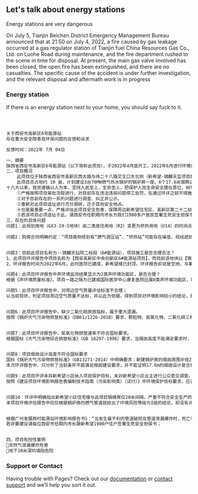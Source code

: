 ## Let's talk about energy stations

Energy stations are very dangerous

On July 5, Tianjin Beichen District Emergency Management Bureau announced that at 21:50 on July 4, 2022, a fire caused by gas leakage occurred at a gas regulator station of Tianjin fuel China Resources Gas Co., Ltd. on Luohe Road during maintenance, and the fire department rushed to the scene in time for disposal. At present, the main gas valve involved has been closed, the open fire has been extinguished, and there are no casualties. The specific cause of the accident is under further investigation, and the relevant disposal and aftermath work is in progress

### Energy station

If there is an energy station next to your home, you should say fuck to it.

```markdown



关于西安市高新区6号能源站
存在重大安全隐患及环保问题的反馈和诉求

反馈时间：2022年 7月 04日

一、摘要
陕西省西安市高新区6号能源站（以下简称此项目），于2022年4月底开工，2022年6月进行环境评审，2022年6月28日至7月4日公示环境评审批复文件，征求听证意见。此项目在未办理完成相关审批手续时，私自开工，未批先建，违法违规。因此请求主管公共基础建设的政府职能部门展开核查、停工并处罚、公平公正地对此项目的选址可行性问题进行调研，对目前存在的一切不合理问题予以纠正并公示。      
二、项目概况        
 	此项目位于陕西省西安市高新区西太路与纬二十八路交叉口东北侧（新希望·锦麟天玺项目西南角），北侧距离新希望锦麟天玺小区的4号楼不足12米，距离新希望锦麟天玺小区的3号楼20米，，南侧距离西安国际医学中心康复楼不足40米  ，西侧距离国际会议中心178米。      
    此项目总占地约 10 亩，计划建设3台70MW燃气热水锅炉的锅炉房一座、6个17.6米烟筒以及配套供冷系统，并规划修建燃气调压站等辅助工程。
十八大以来，我党遵循以人为本，坚持人民至上，生命至上，把保护人民生命安全摆在首位，树牢安全发展理念，坚持安全第一预防为主、综合治理的方针，从源头上防范化解重大安全风险，保证本质安全。因此，对此项目存在的若干不合法、不合规、不合理问题，环评报告中多处距离数据与实际不符，存在多处遗漏，自相矛盾，该环评报告不严谨，不足以采信（下文将具体说明），我们提出如下诉求：
    ①严格按照项目审批流程进行，对目前存在违法违规问题停工处罚，在通过环评之前不得施工；
    ②对于目前存在的一系列问题进行调查、纠正并公示。
    ③重新对此项目选址进行充分调研，迁于其他安全地点。
    ④也是最重要一点，严格评估此项目安全危害，保障周边新希望住宅区、高新区第二十二幼儿园、高新区第二十一小学、西安国际医学中心、会议中心、地铁换乘站人民群众生命财产安全；
    ⑤若该项目必须选址于此，请西安市任职期内市长为我们1900多户居民签署生死安全担保书。
三、存在的具体问题
问题1：此规划用地（GX3-19-5地块）由二类居住用地（R2）变更为供热用地（U14）的时间点滞后于开发商宣传和销售，是否欺骗消费者，在消费者购房之后修改土地性质？
    
问题2：购房合同明确约定：“项目南侧规划有“燃气调压站”、“供热站”可能存在噪音、视线遮挡等影响，购房合同明确约定此项目距离约0.05km”，但事实上供热站变成了能源站（包含供热和供冷功能），且此项目与小区的实际测量距离为12米。


问题3：目前此项目名称为--锦麟天钻院二标段（6#能源站），项目施工是否合理合法？
1、此项目环评报告中项目名称为【西安高新区中央创新区6#能源站项目】，而目前该地块以【锦麟天钻院二标段（6#能源站）】为名展开施工；
2、环评报告时间为2022年6月，此时医院已建成，新希望楼已封顶，环评报告却说是空地，与事实严重不符

问题4：此项目环评报告中声环境监测结果显示为2类声环境功能区，是否合理？
根据《声环境质量标准》，项目一路之隔为已建成国际医学中心康复医院应属0类声环境功能区，项目一墙之隔北侧为已建成1970户住宅区新希望小区应属1类声环境功能区。此次环评将国际医学中心康复医院认定为2类声功能区，项目运营期间其噪音预测值为56.6dB，超过了噪音保护标准。且此项目并未考虑保护此项目最为临近的新希望小区（12米）以及周围正在建设的其他居民住宅区，属于重大遗漏。

问题5：此项目环评报告中，对周边空气质量评估标准不合理；
以当前现状，判定项目周边空气质量不达标，并以此为依据，得到项目对环境影响较小的结论，是不合理的。高新三期目前正值建设期，周边全都是工地，不可避免的存在粉尘，PM2.5 PM10指标较正常情况有所上升，不能以此作为依据。


问题6：此项目环评报告中，缺少二氧化硫排放指标，属于重大遗漏。
按照《锅炉大气污染物排放标准》（DB61/1226-2018）要求，颗粒物、氮氧化物、二氧化硫三种污染物都必须达标。即使按照图三所说二氧化硫含量为0，环评报告应提供脱硫天然气的技术指标，以及检测证明。


问题7：此项目环评报告中，氮氧化物排放速率不符合国标要求。
根据国标《大气污染物综合排放标准》（GB 16297-1996）要求，当烟囱高度不能满足要求时，排放速率应该严格按照标准值50%执行。本项目的氮氧化物排放速率不满足要求，需要重新评估项目可行性。


问题8：项目烟囱设计高度不符合国标要求
国标《锅炉大气污染物排放标准》（GB13271-2014）中明确要求：新建锅炉房的烟囱周围半径200m范围内有建筑物时，其烟囱高度应高出建筑物3m以上。
本次环评报告中，只分析了当前条件不能满足烟囱建设要求，并不能证明17.6m的烟囱设计是合理的。如果烟囱设计高度无法满足要求，那么按规需要重新选址建设。此处有提及6号能源站锅炉房距离新希望建筑物20米，与环评文件前后描述不一致。

问题9：此项目环评未将新希望小区纳入项目保护目标，未对新希望小区业主进行公众意见调查。
按照《建设项目环境影响报告表编制技术指南（污染影响类）（试行）》中环境保护目标要求，应该包括500米范围内的环境保护目标。该项目环境评估报告居然没有包括距该项目不到20米的新希望锦麟天玺小区，属于重大遗漏，也是对项目周边群众极大的不尊重。


问题10：环评中明确指出新希望小区住宅楼与此项目锅楼房仅20米间隔，严重不符合安全生产的法律规定。
本项目环境评估报告中仅仅根据锅炉房的燃气管道就给出了环境风险等级为I级的结论，却没有评估锅炉本身的危险性。并且，作为该项目的辅助工程，项目东侧的燃气调压站（待建）同样具有极大的危险性，居然也没有在本项目的环境评估报告中有任何评估。如此儿戏的环境风险评估，对周边数万居民生命财产安全的极为不负责任。我们要求不仅仅按照燃气管道，而要将按照燃气锅炉、燃气调压站等设备一同考虑在内，按照最坏的情况重新进行风险评估，给审批机关、给广大人民群众一个真实的数据呈现，严格杜绝弄虚作假，隐报瞒报。


根据广州发展西村能源站环境影响报告书》：“当发生最不利的管道破损及管道泄漏爆炸时，死亡半径为40米，重伤半径为69米，轻伤半径为118米”。此项目能源站北侧最近的新希望住宅小区距离仅为12米，南侧国际医学中心康复病区为34米，距离西侧国际会议中心为78米，”（以上计算标准参考《广州发展西村能源站环境影响报告书》），包含1900户住宅的小区、康复病院、国际会议中心都在燃气泄漏爆炸带来“死亡和重伤”的范围之内。且医院人流量大，小区人口密集、康复中心人员复杂，救援难度本就大，一旦发生爆炸危险，几乎是毁灭性的。
若非要建设请每位西安市任期内市长跟新希望1900户住户签署生死安全担保书；


四、项目危险性案例
天然气泄漏爆炸危害
地下10米深坑塌陷危险

```
### Support or Contact

Having trouble with Pages? Check out our [documentation](https://docs.github.com/categories/github-pages-basics/) or [contact support](https://support.github.com/contact) and we’ll help you sort it out.
